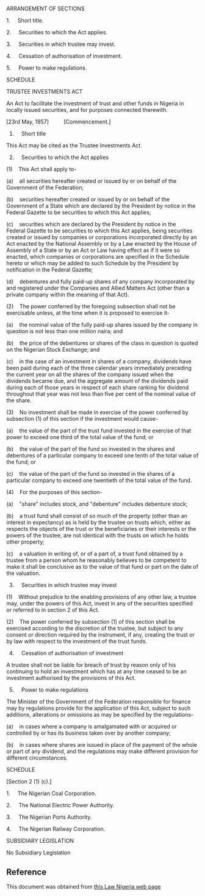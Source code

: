 # 

ARRANGEMENT OF SECTIONS

1.     Short title.

2.     Securities to which the Act applies.

3.     Securities in which trustee may invest.

4.     Cessation of authorisation of investment.

5.     Power to make regulations.

SCHEDULE

TRUSTEE INVESTMENTS ACT

An Act to facilitate the investment of trust and other funds in Nigeria in locally issued securities, and for purposes connected therewith.

[23rd May, 1957]          [Commencement.]

1.     Short title

This Act may be cited as the Trustee Investments Act.

2.     Securities to which the Act applies

(1)    This Act shall apply to-

(a)    all securities hereafter created or issued by or on behalf of the Government of the Federation;

(b)    securities hereafter created or issued by or on behalf of the Government of a State which are declared by the President by notice in the Federal Gazette to be securities to which this Act applies;

(c)    securities which are declared by the President by notice in the Federal Gazette to be securities to which this Act applies, being securities created or issued by companies or corporations incorporated directly by an Act enacted by the National Assembly or by a Law enacted by the House of Assembly of a State or by an Act or Law having effect as if it were so enacted, which companies or corporations are specified in the Schedule hereto or which may be added to such Schedule by the President by notification in the Federal Gazette;

(d)    debentures and fully paid-up shares of any company incorporated by and registered under the Companies and Allied Matters Act (other than a private company within the meaning of that Act).

(2)    The power conferred by the foregoing subsection shall not be exercisable unless, at the time when it is proposed to exercise it-

(a)    the nominal value of the fully paid-up shares issued by the company in question is not less than one million naira; and

(b)    the price of the debentures or shares of the class in question is quoted on the Nigerian Stock Exchange; and

(c)    in the case of an investment in shares of a company, dividends have been paid during each of the three calendar years immediately preceding the current year on all the shares of the company issued when the dividends became due, and the aggregate amount of the dividends paid during each of those years in respect of each share ranking for dividend throughout that year was not less than five per cent of the nominal value of the share.

(3)    No investment shall be made in exercise of the power conferred by subsection (1) of this section if the investment would cause-

(a)    the value of the part of the trust fund invested in the exercise of that power to exceed one third of the total value of the fund; or

(b)    the value of the part of the fund so invested in the shares and debentures of a particular company to exceed one tenth of the total value of the fund; or

(c)    the value of the part of the fund so invested in the shares of a particular company to exceed one twentieth of the total value of the fund.

(4)    For the purposes of this section-

(a)    "share" includes stock, and "debenture" includes debenture stock;

(b)    a trust fund shall consist of so much of the property (other than an interest in expectancy) as is held by the trustee on trusts which, either as respects the objects of the trust or the beneficiaries or their interests or the powers of the trustee, are not identical with the trusts on which he holds other property;

(c)    a valuation in writing of, or of a part of, a trust fund obtained by a trustee from a person whom he reasonably believes to be competent to make it shall be conclusive as to the value of that fund or part on the date of the valuation.

3.     Securities in which trustee may invest

(1)    Without prejudice to the enabling provisions of any other law, a trustee may, under the powers of this Act, invest in any of the securities specified or referred to in section 2 of this Act.

(2)    The power conferred by subsection (1) of this section shall be exercised according to the discretion of the trustee, but subject to any consent or direction required by the instrument, if any, creating the trust or by law with respect to the investment of the trust funds.

4.     Cessation of authorisation of investment

A trustee shall not be liable for breach of trust by reason only of his continuing to hold an investment which has at any time ceased to be an investment authorised by the provisions of this Act.

5.     Power to make regulations

The Minister of the Government of the Federation responsible for finance may by regulations provide for the application of this Act, subject to such additions, alterations or omissions as may be specified by the regulations-

(a)    in cases where a company is amalgamated with or acquired or controlled by or has its business taken over by another company;

(b)    in cases where shares are issued in place of the payment of the whole or part of any dividend, and the regulations may make different provision for different circumstances.

SCHEDULE

[Section 2 (1) (c).]

1.     The Nigerian Coal Corporation.

2.     The National Electric Power Authority.

3.     The Nigerian Ports Authority.

4.     The Nigerian Railway Corporation.

SUBSIDIARY LEGISLATION

No Subsidiary Legislation

## Reference

This document was obtained from [this Law Nigeria web page](http://www.lawnigeria.com/LFN/T/Trustee-Investments-Act.php)